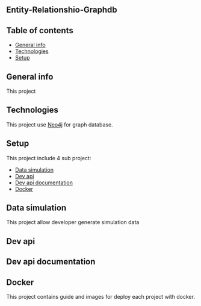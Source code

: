 ## Entity-Relationshio-Graphdb

## Table of contents
* [General info](#general-info)
* [Technologies](#technologies)
* [Setup](#setup)

## General info
This project

## Technologies
This project use [Neo4j](https://neo4j.com/) for graph database.

## Setup
This project include 4 sub project:
* [Data simulation](#data-simulation)
* [Dev api](#dev-api)
* [Dev api documentation](#dev-api-documentation)
* [Docker](#docker)

## Data simulation
This project allow developer generate simulation data

## Dev api

## Dev api documentation

## Docker
This project contains guide and images for deploy each project with docker.
